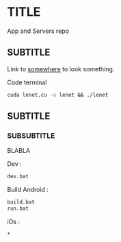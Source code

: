 # TITLE

App and Servers repo

## SUBTITLE

Link to [somewhere](https://example.com) to look something.


Code terminal
```bash
cuda lenet.cu -o lenet && ./lenet
```

## SUBTITLE

### SUBSUBTITLE

BLABLA

Dev :

```bash
dev.bat
```

Build Android :

```bash
build.bat
run.bat
```

iOs :

```bash
*
```